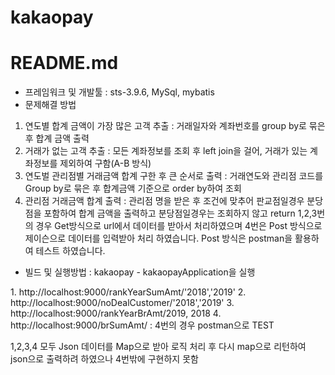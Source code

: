 # kakaopay
# README.md

- 프레임워크 및 개발툴 : sts-3.9.6, MySql, mybatis
- 문제해결 방법
1. 연도별 합계 금액이 가장 많은 고객 추출
	: 거래일자와 계좌번호를 group by로 묶은 후 합계 금액 출력
2. 거래가 없는 고객 추출
	: 모든 계좌정보를 조회 후 left join을 걸어, 거래가 있는 계좌정보를 제외하여 구함(A-B 방식)
3. 연도벌 관리점별 거래금액 합계 구한 후 큰 순서로 출력
	: 거래연도와 관리점 코드를 Group by로 묶은 후 합계금액 기준으로 order by하여 조회
4. 관리점 거래금액 합계 출력
	: 관리점 명을 받은 후 조건에 맞추어 판교점일경우 분당점을 포함하여 합계 금액을 출력하고
	  분당점일경우는 조회하지 않고 return
1,2,3번의 경우 Get방식으로 url에서 데이터를 받아서 처리하였으며
4번은 Post 방식으로 제이슨으로 데이터를 입력받아 처리 하였습니다.
Post 방식은 postman을 활용하여 테스트 하였습니다.
	  
	  
- 빌드 및 실행방법
	: kakaopay - kakaopayApplication을 실행
<test url>
1. http://localhost:9000/rankYearSumAmt/'2018','2019'
2. http://localhost:9000/noDealCustomer/'2018','2019'
3. http://localhost:9000/rankYearBrAmt/2019, 2018
4. http://localhost:9000/brSumAmt/
	: 4번의 경우 postman으로 TEST
	
1,2,3,4 모두 Json 데이터를 Map으로 받아 로직 처리 후 다시 map으로 리턴하여 json으로 출력하려 하였으나
4번밖에 구현하지 못함